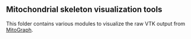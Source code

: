 ## Mitochondrial skeleton visualization tools
This folder contains various modules to visualize the raw VTK output from [MitoGraph](https://github.com/vianamp/MitoGraph.git).
